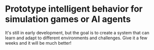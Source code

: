 # Prototype intelligent behavior for simulation games or AI agents

It's still in early development, but the goal is to create a system that can learn and adapt to different environments and challenges.
Give it a few weeks and it will be much better!
